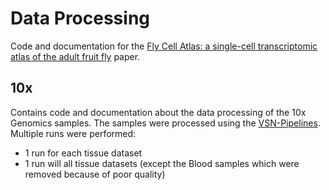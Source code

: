 # Data Processing

Code and documentation for the [Fly Cell Atlas: a single-cell transcriptomic atlas of the adult fruit fly](https://www.biorxiv.org/content/10.1101/2021.07.04.451050v1) paper.

## 10x

Contains code and documentation about the data processing of the 10x Genomics samples. The samples were processed using the [VSN-Pipelines](https://github.com/vib-singlecell-nf/vsn-pipelines/). Multiple runs were performed:

- 1 run for each tissue dataset
- 1 run will all tissue datasets (except the Blood samples which were removed because of poor quality)
